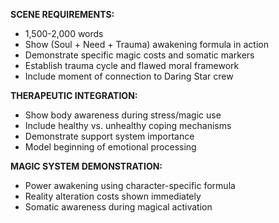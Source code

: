 **SCENE REQUIREMENTS:**
- 1,500-2,000 words
- Show (Soul + Need + Trauma) awakening formula in action
- Demonstrate specific magic costs and somatic markers
- Establish trauma cycle and flawed moral framework
- Include moment of connection to Daring Star crew

**THERAPEUTIC INTEGRATION:**
- Show body awareness during stress/magic use
- Include healthy vs. unhealthy coping mechanisms  
- Demonstrate support system importance
- Model beginning of emotional processing

**MAGIC SYSTEM DEMONSTRATION:**
- Power awakening using character-specific formula
- Reality alteration costs shown immediately
- Somatic awareness during magical activation